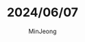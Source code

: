 ---
slug: daily/2024/06/07
title: 2024/06/07
author: MinJeong
author_title: Software Developer
author_url: ttps://github.com/SMJminjeong
author_image_url: https://i.ibb.co/hX6xc0V/MJMW0830.jpg
tags: [software]
---